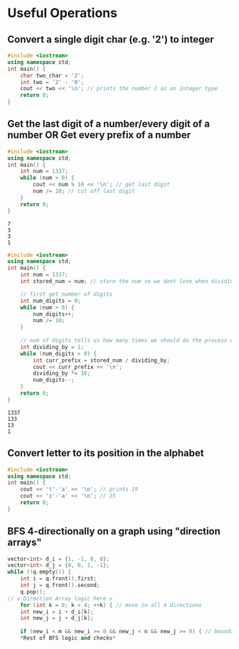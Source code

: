 # Useful Operations
## Convert a single digit char (e.g. '2') to integer
```cpp
#include <iostream>
using namespace std;
int main() {
	char two_char = '2';
	int two = '2' - '0';
	cout << two << '\n'; // prints the number 2 as an integer type
	return 0;
}
```

## Get the last digit of a number/every digit of a number OR Get every prefix of a number
```cpp
#include <iostream>
using namespace std;
int main() {
	int num = 1337;
	while (num > 0) {
		cout << num % 10 << '\n'; // get last digit
		num /= 10; // cut off last digit
	}
	return 0;
}

```
```
7
3
3
1
```
```cpp
#include <iostream>
using namespace std;
int main() {
	int num = 1337;
	int stored_num = num; // store the num so we dont lose when dividing

	// first get number of digits
	int num_digits = 0;
	while (num > 0) {
		num_digits++;
		num /= 10; 
	}
	
	// num of digits tells us how many times we should do the process of dividing by 1 then multiples of 10
	int dividing_by = 1;
	while (num_digits > 0) {
		int curr_prefix = stored_num / dividing_by;
		cout << curr_prefix << '\n';
		dividing_by *= 10;
		num_digits--;
	}
	return 0;
}

```
```
1337
133
13
1
```



## Convert letter to its position in the alphabet
```cpp
#include <iostream>
using namespace std;
int main() {
	cout << 't'-'a' << '\n'; // prints 19
	cout << 'z'-'a' << '\n'; // 25
	return 0;
}
```

## BFS 4-directionally on a graph using "direction arrays"
```cpp
vector<int> d_i = {1, -1, 0, 0};
vector<int> d_j = {0, 0, 1, -1};
while (!q.empty()) {
    int i = q.front().first;
    int j = q.front().second;
    q.pop();
// v Direction Array logic here v
    for (int k = 0; k < 4; ++k) { // move in all 4 directions
	int new_i = i + d_i[k];
	int new_j = j + d_j[k];
	
	if (new_i < m && new_i >= 0 && new_j < n && new_j >= 0) { // boundary check
	*Rest of BFS logic and checks*
	
```
